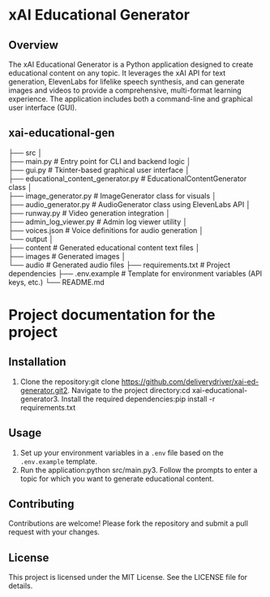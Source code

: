 # xAI Educational Generator

## Overview
The xAI Educational Generator is a Python application designed to create educational content on any topic. It leverages the xAI API for text generation, ElevenLabs for lifelike speech synthesis, and can generate images and videos to provide a comprehensive, multi-format learning experience. The application includes both a command-line and graphical user interface (GUI).

## xai-educational-gen 
├── src
│   
├── main.py                        # Entry point for CLI and backend logic
│   
├── gui.py                         # Tkinter-based graphical user interface
│   
├── educational_content_generator.py # EducationalContentGenerator class
│  
├── image_generator.py              # ImageGenerator class for visuals
│   
├── audio_generator.py              # AudioGenerator class using ElevenLabs API
│   
├── runway.py                      # Video generation integration
│   
├── admin_log_viewer.py             # Admin log viewer utility
│   
├── voices.json                     # Voice definitions for audio generation
│   
└── output 
│       
├── content                     # Generated educational content text files
│       
├── images                     # Generated images
│       
└── audio                       # Generated audio files
├── requirements.txt                    # Project dependencies 
├── .env.example                        # Template for environment variables (API keys, etc.) 
└── README.md

# Project documentation for the project
## Installation
1. Clone the repository:git clone https://github.com/deliverydriver/xai-ed-generator.git2. Navigate to the project directory:cd xai-educational-generator3. Install the required dependencies:pip install -r requirements.txt
## Usage
1. Set up your environment variables in a `.env` file based on the `.env.example` template.
2. Run the application:python src/main.py3. Follow the prompts to enter a topic for which you want to generate educational content.

## Contributing
Contributions are welcome! Please fork the repository and submit a pull request with your changes.

## License
This project is licensed under the MIT License. See the LICENSE file for details.